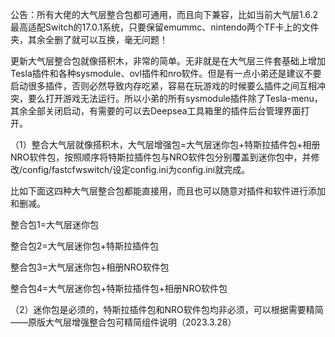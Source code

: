 公告：所有大佬的大气层整合包都可通用，而且向下兼容，比如当前大气层1.6.2最高适配Switch的17.0.1系统，只要保留emummc、nintendo两个TF卡上的文件夹，其余全删了就可以互换，毫无问题！

更新大气层整合包就像搭积木，非常的简单。无非就是在大气层三件套基础上增加Tesla插件和各种sysmodule、ovl插件和nro软件。但是有一点小弟还是建议不要启动很多插件，否则必然导致内存吃紧，容易在玩游戏的时候要么插件之间互相冲突，要么打开游戏无法运行。所以小弟的所有sysmodule插件除了Tesla-menu，其余全部关闭启动，有需要的可以去Deepsea工具箱里的插件后台管理界面打开。

（1）整合大气层就像搭积木，大气层增强包=大气层迷你包+特斯拉插件包+相册NRO软件包，按照顺序将特斯拉插件包与NRO软件包分别覆盖到迷你包中，并修改/config/fastcfwswitch/设定config.ini为config.ini就完成。

比如下面这四种大气层整合包都能直接用，而且也可以随意对插件和软件进行添加和删减。

整合包1=大气层迷你包

整合包2=大气层迷你包+特斯拉插件包

整合包3=大气层迷你包+相册NRO软件包

整合包4=大气层迷你包+特斯拉插件包+相册NRO软件包

（2）迷你包是必须的，特斯拉插件包和NRO软件包均非必须，可以根据需要精简——原版大气层增强整合包可精简组件说明（2023.3.28）



